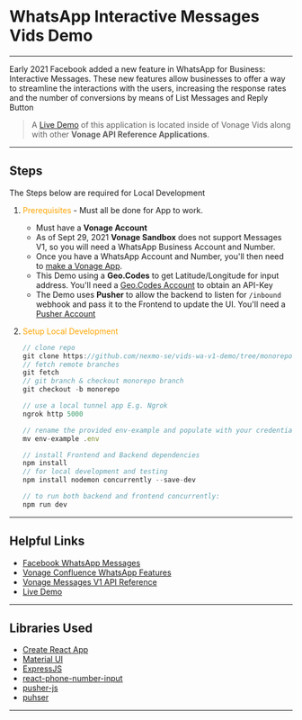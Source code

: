 # WhatsApp Interactive Messages Vids Demo
---

Early 2021 Facebook added a new feature in WhatsApp for Business: Interactive Messages.
These new features allow businesses to offer a way to streamline the interactions with the users,
increasing the response rates and the number of conversions by means of List Messages and Reply Button

> A [Live Demo](https://vids.vonage.com/#/VIDS?id=74) of this application is located inside of Vonage Vids along with other **Vonage API Reference Applications**.

---

## Steps

The Steps below are required for Local Development

1. <span style="color:orange">Prerequisites</span> - Must all be done for App to work.
    - Must have a **Vonage Account**
    - As of Sept 29, 2021 **Vonage Sandbox** does not support Messages V1, so you will need a WhatsApp Business Account and Number.
    - Once you have a WhatsApp Account and Number, you'll then need to [make a Vonage App](helpers/make-app.sh).
    - This Demo using a **Geo.Codes** to get Latitude/Longitude for input address. You'll need a [Geo.Codes Account](https://geo.codes/) to obtain an API-Key
    - The Demo uses **Pusher** to allow the backend to listen for `/inbound` webhook and pass it to the Frontend to update the UI. You'll need a [Pusher Account](https://pusher.com/)

2. <span style="color:orange">Setup Local Development</span>

    ```js
    // clone repo
    git clone https://github.com/nexmo-se/vids-wa-v1-demo/tree/monorepo
    // fetch remote branches
    git fetch
    // git branch & checkout monorepo branch
    git checkout -b monorepo

    // use a local tunnel app E.g. Ngrok
    ngrok http 5000

    // rename the provided env-example and populate with your credentials.
    mv env-example .env

    // install Frontend and Backend dependencies
    npm install
    // for local development and testing
    npm install nodemon concurrently --save-dev

    // to run both backend and frontend concurrently:
    npm run dev
    ```

---

## Helpful Links

- [Facebook WhatsApp Messages](https://developers.facebook.com/docs/whatsapp/api/messages)
- [Vonage Confluence WhatsApp Features](https://confluence.vonage.com/display/MSG/WhatsApp+Features#WhatsAppFeatures-Buttonmessages)
- [Vonage Messages V1 API Reference](https://vonage-messages-v1.herokuapp.com/definitions/messages)
- [Live Demo](https://vids.vonage.com/#/VIDS?id=74)

---
## Libraries Used

- [Create React App](https://reactjs.org/docs/create-a-new-react-app.html)
- [Material UI](https://material-ui.com/getting-started/installation/)
- [ExpressJS](http://expressjs.com/en/starter/installing.html)
- [react-phone-number-input](https://www.npmjs.com/package/react-phone-number-input)
- [pusher-js](https://www.npmjs.com/package/pusher-js)
- [puhser](https://www.npmjs.com/package/pusher)

---
